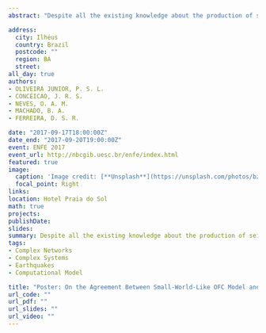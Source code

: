 ```yaml
---
abstract: "Despite all the existing knowledge about the production of seismic waves through slips on faults, much remains to be discovered regarding the dynamics responsible for these slips. A key step in deepening this knowledge is the study, analysis and modeling of the seismic distributions in space and time. The concept of self-organized criticality (SOC), widely used in statistical physics, refers, generally, to the property that a large class of dynamical systems has to organize spontaneously into a dynamic critical state without the need for any fine tuning of some external control parameter. Aiming to contribute to the understanding of earthquake dynamics, in this work we implemented simulations of the model developed by Olami, Feder and Christensen (OFC model), which incorporate characteristics of self-organized criticality and has played an important role in the phenomenological study of earthquakes, because it displays a phenomenology similar to the one found in actual earthquakes. We applied the OFC model for two diferent topologies: regular and small-world, where in the latter the links are randomly rewired with probability p. In both topologies, we have studied the distribution of time intervals between consecutive earthquakes and the border efects present in each one. In addition, we also have characterized the influence that the probability p produces in certain characteristics of the lattice and in the intensity of border efects. Furthermore, in order to contribute the understanding of long-distance relations between seismic activities we have built complex networks of successive epicenters from synthetic catalogs produced with the OFC model, using both regular and small-world topologies. In our results, distributions arise belonging to a family of non-traditional distributions functions (Tsallis family). We also performed the complex network analysis for real earthquakes, taking in account two diferent ways. The first one, considering only regional earthquakes separately (in regions with high seismicity, as Japan and California, and low seismicity, as Brazil). In the second, considering events for the entire world, with magnitude larger or equal than 4.5, in Richter scale. It is noteworthy that we have found a good agreement between the results obtained for the OFC model with small-world topology and the results for real earthquakes. Our findings reinforce the idea that the Earth is in a critical self-organized state and furthermore point towards temporal and spatial correlations between earthquakes in diferent places."

address:
  city: Ilhéus
  country: Brazil
  postcode: ""
  region: BA
  street: 
all_day: true
authors: 
- OLIVEIRA JUNIOR, P. S. L.
- CONCEICAO, J. R. S.
- NEVES, O. A. M.
- MACHADO, B. A.
- FERREIRA, D. S. R.

date: "2017-09-17T18:00:00Z"
date_end: "2017-09-20T19:00:00Z"
event: ENFE 2017
event_url: http://nbcgib.uesc.br/enfe/index.html
featured: true
image:
  caption: 'Image credit: [**Unsplash**](https://unsplash.com/photos/bzdhc5b3Bxs)'
  focal_point: Right
links:
location: Hotel Praia do Sol
math: true
projects:
publishDate: 
slides: 
summary: Despite all the existing knowledge about the production of seismic waves through slips on faults, much remains to be discovered regarding the dynamics responsible for these slips. A key step in deepening this knowledge is the study, analysis and modeling of the seismic distributions in space and time. The concept of self-organized criticality (SOC), widely used in statistical physics, refers, generally, to the property that a large class of dynamical systems has to organize spontaneously into a dynamic critical state without the need for any fine tuning of some external control parameter.
tags: 
- Complex Networks
- Complex Systems
- Earthquakes
- Computational Model

title: "Poster: On the Agreement Between Small-World-Like OFC Model and Real Earthquakes from Different Regions"
url_code: ""
url_pdf: ""
url_slides: ""
url_video: ""
---
```

